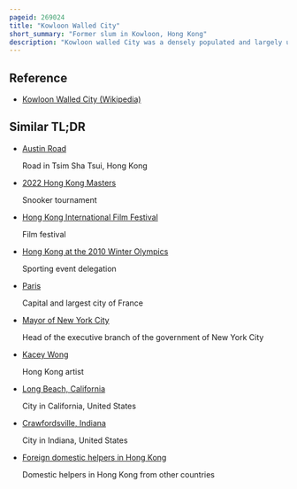 ```yaml
---
pageid: 269024
title: "Kowloon Walled City"
short_summary: "Former slum in Kowloon, Hong Kong"
description: "Kowloon walled City was a densely populated and largely ungoverned Enclave of China within the Boundaries of Kowloon City british Hong Kong."
---
```


## Reference

- [Kowloon Walled City (Wikipedia)](https://en.wikipedia.org/?curid=269024)

## Similar TL;DR

- [Austin Road](/tldr/en/austin-road)

  Road in Tsim Sha Tsui, Hong Kong

- [2022 Hong Kong Masters](/tldr/en/2022-hong-kong-masters)

  Snooker tournament

- [Hong Kong International Film Festival](/tldr/en/hong-kong-international-film-festival)

  Film festival

- [Hong Kong at the 2010 Winter Olympics](/tldr/en/hong-kong-at-the-2010-winter-olympics)

  Sporting event delegation

- [Paris](/tldr/en/paris)

  Capital and largest city of France

- [Mayor of New York City](/tldr/en/mayor-of-new-york-city)

  Head of the executive branch of the government of New York City

- [Kacey Wong](/tldr/en/kacey-wong)

  Hong Kong artist

- [Long Beach, California](/tldr/en/long-beach-california)

  City in California, United States

- [Crawfordsville, Indiana](/tldr/en/crawfordsville-indiana)

  City in Indiana, United States

- [Foreign domestic helpers in Hong Kong](/tldr/en/foreign-domestic-helpers-in-hong-kong)

  Domestic helpers in Hong Kong from other countries
